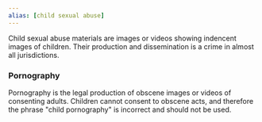 ```yaml
---
alias: [child sexual abuse]
---
```

Child sexual abuse materials are images or videos showing indencent images of children. Their production and dissemination is a crime in almost all jurisdictions.

### Pornography
Pornography is the legal production of obscene images or videos of consenting adults. Children cannot consent to obscene acts, and therefore the phrase "child pornography" is incorrect and should not be used.